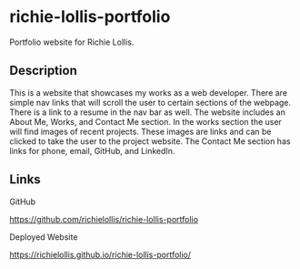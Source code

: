 # richie-lollis-portfolio

Portfolio website for Richie Lollis.

## Description

This is a website that showcases my works as a web developer. There are simple nav links that will scroll the user to certain sections of the webpage. There is a link to a resume in the nav bar as well. The website includes an About Me, Works, and Contact Me section. In the works section the user will find images of recent projects. These images are links and can be clicked to take the user to the project website. The Contact Me section has links for phone, email, GitHub, and LinkedIn.

## Links

GitHub

https://github.com/richielollis/richie-lollis-portfolio

Deployed Website

https://richielollis.github.io/richie-lollis-portfolio/
